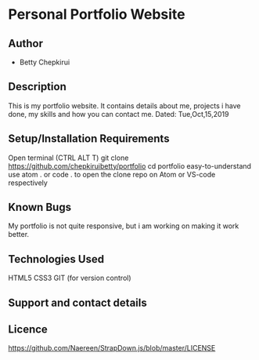 # Personal Portfolio Website

## Author

- Betty Chepkirui

## Description

This is my portfolio website. It contains details about me, projects i have done, my skills and how you can contact me. Dated: Tue,Oct,15,2019

## Setup/Installation Requirements

Open terminal (CTRL ALT T)
git clone https://github.com/chepkiruibetty/portfolio
cd portfolio
easy-to-understand
use atom . or code . to open the clone repo on Atom or VS-code respectively

## Known Bugs

My portfolio is not quite responsive, but i am working on making it work better.

## Technologies Used

HTML5
CSS3
GIT (for version control)

## Support and contact details

## Licence

https://github.com/Naereen/StrapDown.js/blob/master/LICENSE
